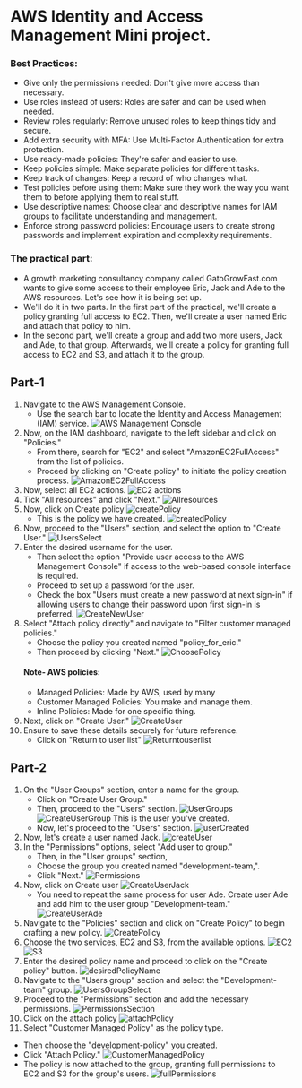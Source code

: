 # AWS Identity and Access Management Mini project.
### Best Practices:

- Give only the permissions needed: Don't give more access than necessary.
- Use roles instead of users: Roles are safer and can be used when needed.
- Review roles regularly: Remove unused roles to keep things tidy and secure.
- Add extra security with MFA: Use Multi-Factor Authentication for extra protection.
- Use ready-made policies: They're safer and easier to use.
- Keep policies simple: Make separate policies for different tasks.
- Keep track of changes: Keep a record of who changes what.
- Test policies before using them: Make sure they work the way you want them to before applying them to real stuff.
- Use descriptive names: Choose clear and descriptive names for IAM groups to facilitate understanding and management.
- Enforce strong password policies: Encourage users to create strong passwords and implement expiration and complexity requirements.

### The practical part:

- A growth marketing consultancy company called GatoGrowFast.com wants to give some access to their employee Eric, Jack and Ade to the AWS resources. Let's see how it is being set up.
- We'll do it in two parts. In the first part of the practical, we'll create a policy granting full access to EC2. Then, we'll create a user named Eric and attach that policy to him.
- In the second part, we'll create a group and add two more users, Jack and Ade, to that group. Afterwards, we'll create a policy for granting full access to EC2 and S3, and attach it to the group.

## Part-1

1. Navigate to the AWS Management Console.
   - Use the search bar to locate the Identity and Access Management (IAM) service.
     ![AWS Management Console](img/AWSManagementConsole.png)
2. Now, on the IAM dashboard, navigate to the left sidebar and click on "Policies."
   - From there, search for "EC2" and select "AmazonEC2FullAccess" from the list of policies.
   - Proceed by clicking on "Create policy" to initiate the policy creation process.
     ![AmazonEC2FullAccess](img/AmazonEC2FullAccess.png)
3. Now, select all EC2 actions.
   ![EC2 actions](img/EC2Actions.png)
4. Tick "All resources" and click "Next."
   ![Allresources](img/Allresources.png)
5. Now, click on Create policy
   ![createPolicy](img/createPolicy.png)
   - This is the policy we have created.
     ![createdPolicy](img/createdPolicy.png)
6. Now, proceed to the "Users" section, and select the option to "Create User."
   ![UsersSelect](img/UsersSelect.png)
7. Enter the desired username for the user.
   - Then select the option "Provide user access to the AWS Management Console" if access to the web-based console interface is required.
   - Proceed to set up a password for the user.
   - Check the box "Users must create a new password at next sign-in" if allowing users to change their password upon first sign-in is preferred.
     ![CreateNewUser](img/CreateNewUser.png)
8. Select "Attach policy directly" and navigate to "Filter customer managed policies."
   - Choose the policy you created named "policy_for_eric."
   - Then proceed by clicking "Next."
     ![ChoosePolicy](img/ChoosePolicy.png)
    #### Note- AWS policies:
     - Managed Policies: Made by AWS, used by many
     - Customer Managed Policies: You make and manage them.
     - Inline Policies: Made for one specific thing.
9. Next, click on "Create User."
    ![CreateUser](img/CreateUser.png)
10. Ensure to save these details securely for future reference.
    - Click on "Return to user list"
      ![Returntouserlist](img/Returntouserlist.png)

## Part-2
1. On the "User Groups" section, enter a name for the group.
   - Click on "Create User Group."
   - Then, proceed to the "Users" section.
     ![UserGroups](img/)
     ![CreateUserGroup](img/)
   This is the user you've created.
   - Now, let's proceed to the "Users" section.
     ![userCreated](img/)
2. Now, let's create a user named Jack.
   ![createUser](img/)
3. In the "Permissions" options, select "Add user to group."
   - Then, in the "User groups" section,
   - Choose the group you created named "development-team,".
   - Click "Next."
     ![Permissions](img/)
4. Now, click on Create user
   ![CreateUserJack](img/)
   - You need to repeat the same process for user Ade. Create user Ade and add him to the user group "Development-team."
     ![CreateUserAde](img/)
5. Navigate to the "Policies" section and click on "Create Policy" to begin crafting a new policy.
   ![CreatePolicy](img/)
6. Choose the two services, EC2 and S3, from the available options.
   ![EC2](img/)
   ![S3](img/)
7. Enter the desired policy name and proceed to click on the "Create policy" button.
   ![desiredPolicyName](img/)
8. Navigate to the "Users group" section and select the "Development-team" group.
   ![UsersGroupSelect](img/)
9. Proceed to the "Permissions" section and add the necessary permissions.
    ![PermissionsSection](img/)
10. Click on the attach policy
    ![attachPolicy](img/)
11. Select "Customer Managed Policy" as the policy type.
   - Then choose the "development-policy" you created.
   - Click "Attach Policy."
     ![CustomerManagedPolicy](img/)
   - The policy is now attached to the group, granting full permissions to EC2 and S3 for the group's users.
     ![fullPermissions](img/)


